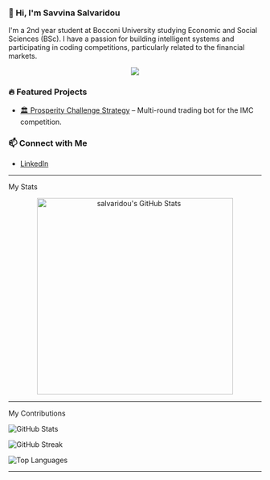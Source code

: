 ### 👋 Hi, I'm Savvina Salvaridou
I'm a 2nd year student at Bocconi University studying Economic and Social Sciences (BSc). I have a passion for building intelligent systems and participating in coding competitions, particularly related to the financial markets. 

<p align="center">
  <img src="https://skillicons.dev/icons?i=python,r,java,html,css" />
</p>

### 🔥 Featured Projects
- [🏛️ Prosperity Challenge Strategy](https://github.com/BocconiStudentsFinancialMarkets/Prosperity-Challenge-Sigfrido-Island) – Multi-round trading bot for the IMC competition.

### 📫 Connect with Me
- [LinkedIn](https://www.linkedin.com/in/ssalvaridou/)

<hr>

My Stats
<br>

<div align=center>
  <img width=390 src="https://github-readme-stats.vercel.app/api?username=salvaridou&theme=transparent&count_private=true&show_icons=true&rank_icon=github&locale=en" alt="salvaridou's GitHub Stats" />
</div>

<hr>

My Contributions

![GitHub Stats](https://github-readme-stats.vercel.app/api?username=your-username&show_icons=true&count_private=true&theme=default)

![GitHub Streak](https://github-readme-streak-stats.herokuapp.com/?user=your-username&theme=default)

![Top Languages](https://github-readme-stats.vercel.app/api/top-langs/?username=your-username&layout=compact&theme=default)
<hr>
